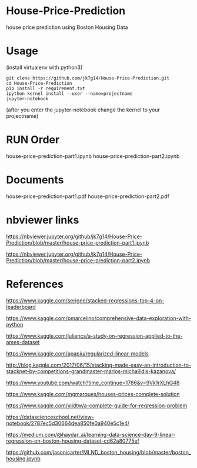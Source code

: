 # House-Price-Prediction

house price prediction using Boston Housing Data


# Usage

(install virtualenv with python3)
```
git clone https://github.com/jk7g14/House-Price-Prediction.git
cd House-Price-Prediction
pip install -r requirement.txt
ipython kernel install --user --name=projectname
jupyter-notebook
```
(after you enter the jupyter-notebook change the kernel to your projectname)

# RUN Order

house-price-prediction-part1.ipynb
house-price-prediction-part2.ipynb

# Documents

house-price-prediction-part1.pdf
house-price-prediction-part2.pdf


# nbviewer links

https://nbviewer.jupyter.org/github/jk7g14/House-Price-Prediction/blob/master/house-price-prediction-part1.ipynb

https://nbviewer.jupyter.org/github/jk7g14/House-Price-Prediction/blob/master/house-price-prediction-part2.ipynb


# References

https://www.kaggle.com/serigne/stacked-regressions-top-4-on-leaderboard

https://www.kaggle.com/pmarcelino/comprehensive-data-exploration-with-python

https://www.kaggle.com/juliencs/a-study-on-regression-applied-to-the-ames-dataset

https://www.kaggle.com/apapiu/regularized-linear-models

http://blog.kaggle.com/2017/06/15/stacking-made-easy-an-introduction-to-stacknet-by-competitions-grandmaster-marios-michailidis-kazanova/

https://www.youtube.com/watch?time_continue=1786&v=9Vk1rXLhG48

https://www.kaggle.com/mgmarques/houses-prices-complete-solution

https://www.kaggle.com/yiidtw/a-complete-guide-for-regression-problem

https://datascienceschool.net/view-notebook/2787ec5d30664dea850fe0a940e5c1e4/

https://medium.com/@haydar_ai/learning-data-science-day-9-linear-regression-on-boston-housing-dataset-cd62a80775ef

https://github.com/jasonicarter/MLND_boston_housing/blob/master/boston_housing.ipynb
